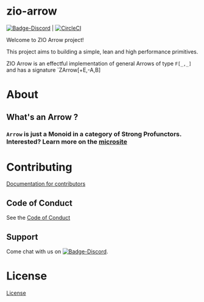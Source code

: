 # zio-arrow

[![Badge-Discord]][Link-Discord] | [![CircleCI](https://circleci.com/gh/zio/zio-arrow/tree/master.svg?style=svg)](https://circleci.com/gh/zio/zio-arrow/tree/master)

Welcome to ZIO Arrow project! 

This project aims to building a simple, lean and high performance primitives.

ZIO Arrow is an effectful implementation of general Arrows of type `F[_,_]` and has a signature `ZArrow[+E,-A,B]

# About

## What's an Arrow ?
### `Arrow` is just a Monoid in a category of Strong Profunctors. Interested? Learn more on the [microsite](https://zio.github.io/zio-arrow/)

# Contributing
[Documentation for contributors](https://zio.github.io/zio-arrow/docs/about/about_contributing)

## Code of Conduct

See the [Code of Conduct](https://zio.github.io/zio-arrow/docs/about/about_coc)

## Support

Come chat with us on [![Badge-Discord]][Link-Discord].


# License
[License](LICENSE)

[Link-Discord]: https://discord.gg/2ccFBr4 "Discord"
[Badge-Discord]: https://img.shields.io/discord/629491597070827530?logo=discord "chat on discord"
